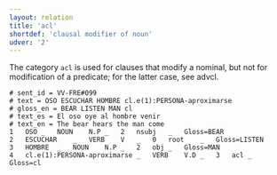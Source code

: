 ```yaml
---
layout: relation
title: 'acl'
shortdef: 'clausal modifier of noun'
udver: '2'
---
```


The category `acl` is used for clauses that modify a nominal, but not for modification of a predicate; for the latter case, see advcl.

~~~ conllu
# sent_id = VV-FRE#099
# text = OSO ESCUCHAR HOMBRE cl.e(1):PERSONA-aproximarse
# gloss_en = BEAR LISTEN MAN cl
# text_es = El oso oye al hombre venir
# text_en = The bear hears the man come
1	OSO	_	NOUN	N.P	_	2	nsubj	_	Gloss=BEAR
2	ESCUCHAR	_	VERB	V	_	0	root	_	Gloss=LISTEN
3	HOMBRE	_	NOUN	N.P	_	2	obj	_	Gloss=MAN
4	cl.e(1):PERSONA-aproximarse	_	VERB	V.D	_	3	acl	_	Gloss=cl
~~~ 

<!-- Interlanguage links updated Po 11. listopadu 2024, 20:10:12 CET -->

